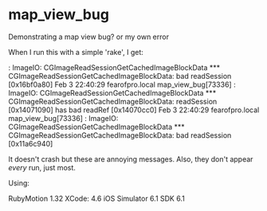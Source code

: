 map_view_bug
============

Demonstrating a map view bug? or my own error

When I run this with a simple 'rake', I get:

<Error>: ImageIO: CGImageReadSessionGetCachedImageBlockData *** CGImageReadSessionGetCachedImageBlockData: bad readSession [0x16bf0a80]
Feb  3 22:40:29 fearofpro.local map_view_bug[73336] <Error>: ImageIO: CGImageReadSessionGetCachedImageBlockData *** CGImageReadSessionGetCachedImageBlockData: readSession [0x14071090] has bad readRef [0x14070cc0]
Feb  3 22:40:29 fearofpro.local map_view_bug[73336] <Error>: ImageIO: CGImageReadSessionGetCachedImageBlockData *** CGImageReadSessionGetCachedImageBlockData: bad readSession [0x11a6c940]

It doesn't crash but these are annoying messages. Also, they don't appear *every* run, just most.

Using:

RubyMotion 1.32
XCode: 4.6
iOS Simulator 6.1
SDK 6.1

